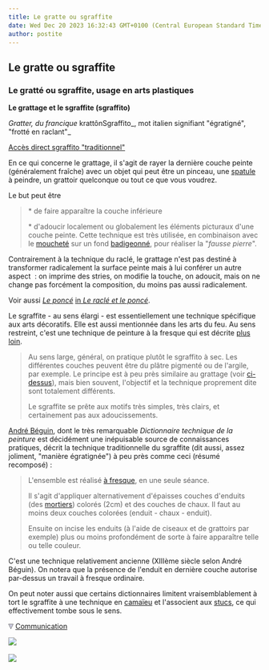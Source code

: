 ```yaml
---
title: Le gratte ou sgraffite
date: Wed Dec 20 2023 16:32:43 GMT+0100 (Central European Standard Time)
author: postite
---
```


## Le gratte ou sgraffite
### Le gratté ou sgraffite, usage en arts plastiques
 **Le grattage et le sgraffite (sgraffito)**

_Gratter, du francique_ krattônSgraffito_, mot italien signifiant "égratigné", "frotté en raclant"_

[Accès direct sgraffito "traditionnel"](gratte.html#sgraffite)

En ce qui concerne le grattage, il s'agit de rayer la dernière couche peinte (généralement fraîche) avec un objet qui peut être un pinceau, une [spatule](couteauouspatule.html) à peindre, un grattoir quelconque ou tout ce que vous voudrez.

Le but peut être

> \* de faire apparaître la couche inférieure
> 
> \* d'adoucir localement ou globalement les éléments picturaux d'une couche peinte. Cette technique est très utilisée, en combinaison avec le [moucheté](mouchete.html) sur un fond [badigeonné](badigeon.html), pour réaliser la "_fausse pierre_".

Contrairement à la technique du raclé, le grattage n'est pas destiné à transformer radicalement la surface peinte mais à lui conférer un autre aspect  : on imprime des stries, on modifie la touche, on adoucit, mais on ne change pas forcément la composition, du moins pas aussi radicalement.

Voir aussi _[Le poncé](racle.html#ponce)_ [in _Le raclé et le poncé_](racle.html#ponce).

Le sgraffite - au sens élargi - est essentiellement une technique spécifique aux arts décoratifs. Elle est aussi mentionnée dans les arts du feu. Au sens restreint, c'est une technique de peinture à la fresque qui est décrite [plus loin](gratte.html#sgraffite).

> Au sens large, général, on pratique plutôt le sgraffito à sec. Les différentes couches peuvent être du plâtre pigmenté ou de l'argile, par exemple. Le principe est à peu près similaire au grattage (voir [ci-dessus](gratte.html#gratte)), mais bien souvent, l'objectif et la technique proprement dite sont totalement différents.
> 
> Le sgraffite se prête aux motifs très simples, très clairs, et certainement pas aux adoucissements.

[André Béguin](livres.html#beguin), dont le très remarquable _Dictionnaire technique de la peinture_ est décidément une inépuisable source de connaissances pratiques, décrit la technique traditionnelle du sgraffite (dit aussi, assez joliment, "manière égratignée") à peu près comme ceci (résumé recomposé) :

> L'ensemble est réalisé [à fresque](fresque.html), en une seule séance.
> 
> Il s'agit d'appliquer alternativement d'épaisses couches d'enduits (des [mortiers](mortier.html)) colorés (2cm) et des couches de chaux. Il faut au moins deux couches colorées (enduit - chaux - enduit).
> 
> Ensuite on incise les enduits (à l'aide de ciseaux et de grattoirs par exemple) plus ou moins profondément de sorte à faire apparaître telle ou telle couleur.

C'est une technique relativement ancienne (XIIIème siècle selon André Béguin). On notera que la présence de l'enduit en dernière couche autorise par-dessus un travail à fresque ordinaire.

On peut noter aussi que certains dictionnaires limitent vraisemblablement à tort le sgraffite à une technique en [camaïeu](camaieu.html) et l'associent aux [stucs](stuc.html), ce qui effectivement tombe sous le sens.



![](images/flechebas.gif) [Communication](http://www.artrealite.com/annonceurs.htm) 

[![](https://cbonvin.fr/sites/regie.artrealite.com/visuels/campagne1.png)](index-2.html#20131014)

![](https://cbonvin.fr/sites/regie.artrealite.com/visuels/campagne2.png)